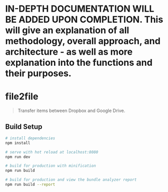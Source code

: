 # IN-DEPTH DOCUMENTATION WILL BE ADDED UPON COMPLETION. This will give an explanation of all methodology, overall approach, and architecture - as well as more explanation into the functions and their purposes.

# file2file

> Transfer items between Dropbox and Google Drive.

## Build Setup

``` bash
# install dependencies
npm install

# serve with hot reload at localhost:8080
npm run dev

# build for production with minification
npm run build

# build for production and view the bundle analyzer report
npm run build --report
```
